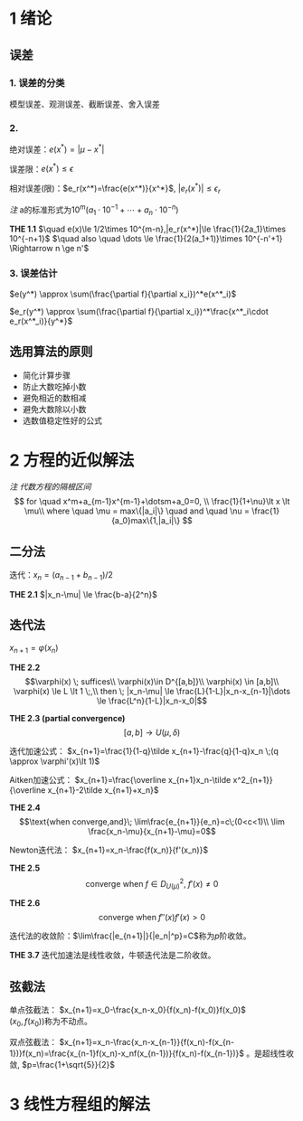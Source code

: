 # 1 绪论
## 误差
### 1. 误差的分类
模型误差、观测误差、截断误差、舍入误差
### 2.
绝对误差：$e(x^*)=|\mu-x^*|$

误差限：$e(x^*)\le \epsilon$

相对误差(限)：$e_r(x^*)=\frac{e(x^*)}{x^*}$,
$|e_r(x^*)|\le \epsilon_r$

*注* a的标准形式为$10^m(a_1\cdot 10^{-1}+\dotsm+a_n\cdot 10^{-n})$

**THE 1.1**
$\quad e(x)\le 1/2\times 10^{m-n},|e_r(x^*)|\le \frac{1}{2a_1}\times 10^{-n+1}$
$\quad also \quad \dots \le \frac{1}{2(a_1+1)}\times 10^{-n'+1} \Rightarrow n \ge n'$

### 3. 误差估计
$e(y^*) \approx \sum(\frac{\partial f}{\partial x_i})^*e(x^*_i)$

$e_r(y^*) \approx \sum(\frac{\partial f}{\partial x_i})^*\frac{x^*_i\cdot e_r(x^*_i)}{y^*}$

## 选用算法的原则
- 简化计算步骤
- 防止大数吃掉小数
- 避免相近的数相减
- 避免大数除以小数
- 选数值稳定性好的公式

# 2 方程的近似解法
*注 代数方程的隔根区间* 
$$ for \quad x^m+a_{m-1}x^{m-1}+\dotsm+a_0=0,
\\
\frac{1}{1+\nu}\lt x \lt \mu\\
where \quad \mu = max\{|a_i|\} \quad and \quad \nu = \frac{1}{a_0}max\{1,|a_i|\}
$$

## 二分法
迭代：$x_n = (a_{n-1}+b_{n-1})/2$

**THE 2.1** $|x_n-\mu| \le \frac{b-a}{2^n}$

## 迭代法
$x_{n+1}=\varphi(x_n)$

**THE 2.2**
$$\varphi(x) \; suffices\\
\varphi(x)\in D^{[a,b]}\\
\varphi(x) \in [a,b]\\
\varphi(x) \le L \lt 1 \;,\\
then \; |x_n-\mu| \le \frac{L}{1-L}|x_n-x_{n-1}|\dots \le \frac{L^n}{1-L}|x_n-x_0|$$

**THE 2.3 (partial convergence)**
$$[a,b] \rightarrow U(\mu,\delta)$$

迭代加速公式：
$x_{n+1}=\frac{1}{1-q}\tilde x_{n+1}-\frac{q}{1-q}x_n \;(q \approx \varphi'(x)\lt 1)$

Aitken加速公式：
$x_{n+1}=\frac{\overline x_{n+1}x_n-\tilde x^2_{n+1}}{\overline x_{n+1}-2\tilde x_{n+1}+x_n}$

**THE 2.4** 
$$\text{when converge,and}\; \lim\frac{e_{n+1}}{e_n}=c\;(0<c<1)\\
\lim \frac{x_n-\mu}{x_{n+1}-\mu}=0$$

Newton迭代法：
$x_{n+1}=x_n-\frac{f(x_n)}{f'(x_n)}$

**THE 2.5**
$$\text{converge when}\;f \in D^2_{U(\mu)},\;
f'(x) \ne 0$$

**THE 2.6**
$$\text{converge when}\;f''(x)f'(x) > 0$$

迭代法的收敛阶：$\lim\frac{|e_{n+1}|}{|e_n|^p}=C$称为$p$阶收敛。

**THE 3.7** 迭代加速法是线性收敛，牛顿迭代法是二阶收敛。

## 弦截法

单点弦截法：
$x_{n+1}=x_0-\frac{x_n-x_0}{f(x_n)-f(x_0)}f(x_0)$\
$(x_0,f(x_0))$称为不动点。

双点弦截法：
$x_{n+1}=x_n-\frac{x_n-x_{n-1}}{f(x_n)-f(x_{n-1})}f(x_n)=\frac{x_{n-1}f(x_n)-x_nf(x_{n-1})}{f(x_n)-f(x_{n-1})}$
。是超线性收敛, $p=\frac{1+\sqrt{5}}{2}$

# 3 线性方程组的解法
